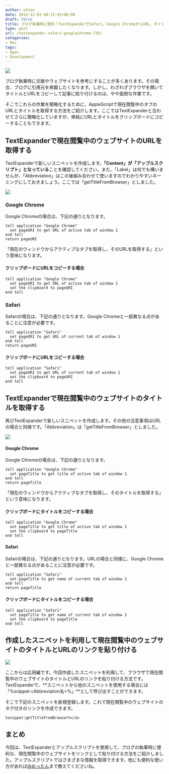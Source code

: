 ```yaml
---
author: ottan
date: 2014-12-03 08:15:42+00:00
draft: false
title: ブログ執筆時に便利！TextExpanderでSafari、Google ChromeからURL、タイトルを瞬時に取得する方法
type: post
url: /textexpander-safari-googlechrome-730/
categories:
- Mac
tags:
- Apps
- Development
---
```


![](/uploads/2014/12/141203-547ec6b5988dc.png)






ブログ執筆時に文献やウェブサイトを参考にすることが多くあります。その場合、ブログに引用元を掲載したくなります。しかし、わざわざブラウザを開いてタイトルとURLをコピーして記事に貼り付けるのは、やや面倒な作業です。





そこでこれらの作業を簡略化するために、AppleScriptで現在閲覧中のタブのURLとタイトルを取得する方法をご紹介します。ここではTextExpanderと合わせてさらに簡略化していますが、単純にURLとタイトルをクリップボードにコピーすることもできます。





## TextExpanderで現在閲覧中のウェブサイトのURLを取得する





TextExpanderで新しいスニペットを作成します。**「Content」が「アップルスクリプト」となっている**ことを確認してください。また、「Label」は何でも構いませんが、「Abbreviation」はこの後組み合わせて使いますのでわかりやすいネーミングにしておきましょう。ここでは「getTitleFromBrowser」としました。





![](/uploads/2014/12/141203-547ebf76c8c25.png)






### Google Chrome





Google Chromeの場合は、下記の通りとなります。




    
    tell application "Google Chrome"
      set pageURI to get URL of active tab of window 1
    end tell
    return pageURI





「現在のウィンドウからアクティブなタブを取得し、そのURLを取得する」という意味になります。





#### クリップボードにURLをコピーする場合




    
    tell application "Google Chrome"
      set pageURI to get URL of active tab of window 1
      set the clipboard to pageURI
    end tell
    





### Safari





Safariの場合は、下記の通りとなります。Google Chromeと一部異なる点があることに注意が必要です。




    
    tell application "Safari"
      set pageURI to get URL of current tab of window 1
    end tell
    return pageURI





#### クリップボードにURLをコピーする場合



    
    tell application "Safari"
      set pageURI to get URL of current tab of window 1
      set the clipboard to pageURI
    end tell
    





## TextExpanderで現在閲覧中のウェブサイトのタイトルを取得する





再びTextExpanderで新しいスニペットを作成します。その他の注意事項はURLの場合と同様です。「Abbreviation」は「getTitleFromBrowser」としました。





![](/uploads/2014/12/141203-547ebf78c6146.png)






#### Google Chrome





Google Chromeの場合は、下記の通りとなります。




    
    tell application "Google Chrome"
      set pageTitle to get title of active tab of window 1
    end tell
    return pageTitle





「現在のウィンドウからアクティブなタブを取得し、そのタイトルを取得する」という意味になります。





#### クリップボードにタイトルをコピーする場合




    
    tell application "Google Chrome"
      set pageTitle to get title of active tab of window 1
      set the clipboard to pageTitle
    end tell





#### Safari





Safariの場合は、下記の通りとなります。URLの場合と同様に、Google Chromeと一部異なる点があることに注意が必要です。




    
    tell application "Safari"
      set pageTitle to get name of current tab of window 1
    end tell
    return pageTitle





#### クリップボードにタイトルをコピーする場合




    
    tell application "Safari"
      set pageTitle to get name of current tab of window 1
      set the clipboard to pageTitle
    end tell





## 作成したスニペットを利用して現在閲覧中のウェブサイトのタイトルとURLのリンクを貼り付ける





![](/uploads/2014/12/141203-547ebf7ab24f4.png)






ここからは応用編です。今回作成したスニペットを利用して、ブラウザで現在閲覧中のウェブサイトのタイトルとURLのリンクを貼り付ける方法です。TextExpanderで、**スニペットから他のスニペットを使用する場合には「%snippet:<Abbreviation名>%」**として呼び出すことができます。





そこで下記のスニペットを新規登録します。これで現在閲覧中のウェブサイトの<a>タグ付きのリンクを作成できます。




    
    %snippet:getTitleFromBrowser%</a>





## まとめ





今回は、TextExpanderとアップルスクリプトを使用して、ブログの執筆時に便利な、現在閲覧中のウェブサイトをリンクとして貼り付ける方法をご紹介しました。アップルスクリプトではさまざまな情報を取得できます。他にも便利な使い方があれば[@おったん](https://twitter.com/ottanxyz)まで教えてくださいね。
